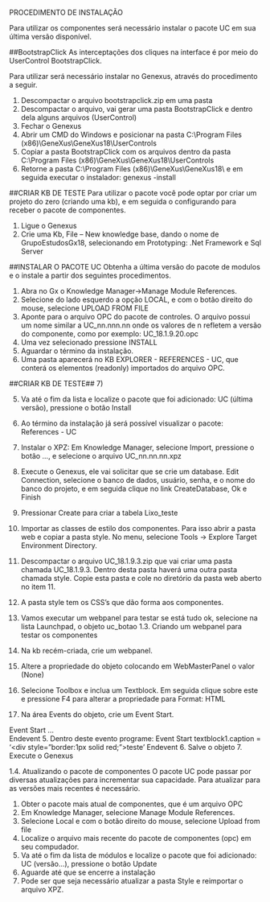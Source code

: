 PROCEDIMENTO DE INSTALAÇÃO

Para utilizar os componentes será necessário instalar o pacote UC em sua última versão disponível. 

##BootstrapClick
As interceptações dos cliques na interface é por meio do UserControl BootstrapClick.

Para utilizar será necessário instalar no Genexus, através do procedimento a seguir.

1. Descompactar o arquivo bootstrapclick.zip em uma pasta
2. Descompactar o arquivo, vai gerar uma pasta BootstrapClick e dentro dela alguns arquivos (UserControl)
3. Fechar o Genexus
4. Abrir um CMD do Windows e posicionar na pasta C:\Program Files (x86)\GeneXus\GeneXus18\UserControls
5. Copiar a pasta BootstrapClick com os arquivos dentro da pasta C:\Program Files (x86)\GeneXus\GeneXus18\UserControls
5. Retorne a pasta C:\Program Files (x86)\GeneXus\GeneXus18\ e em seguida executar o instalador: genexus -install


##CRIAR KB DE TESTE
Para utilizar o pacote você pode optar por criar um projeto do zero (criando uma kb), e em seguida o configurando para receber o pacote de componentes.

1) Ligue o Genexus
2) Crie uma Kb, File – New knowledge base, dando o nome de GrupoEstudosGx18, selecionando em Prototyping: .Net Framework e Sql Server

##INSTALAR O PACOTE UC
Obtenha a última versão do pacote de modulos e o instale a partir dos seguintes procedimentos.

1) Abra no Gx o Knowledge Manager->Manage Module References.
2) Selecione do lado esquerdo a opção LOCAL, e com o botão direito do mouse, selecione UPLOAD FROM FILE
3) Aponte para o arquivo OPC do pacote de controles. O arquivo possui um nome similar a UC_nn.nnn.nn onde os valores de n refletem a versão do componente, como por exemplo: UC_18.1.9.20.opc
4) Uma vez selecionado pressione INSTALL
5) Aguardar o término da instalação.
6) Uma pasta aparecerá no KB EXPLORER - REFERENCES - UC, que conterá os elementos (readonly) importados do arquivo OPC.


##CRIAR KB DE TESTE##
7) 


5. Va até o fim da lista e localize o pacote que foi adicionado: UC (última versão), pressione o botão Install
6. Ao término da instalação já será possível visualizar o pacote: References - UC
7. Instalar o XPZ: Em Knowledge Manager, selecione Import, pressione o botão …, e selecione o arquivo UC_nn.nn.nn.xpz
8. Execute o Genexus, ele vai solicitar que se crie um database. Edit Connection, selecione o banco de dados, usuário, senha, e o nome do banco do projeto, e em seguida clique no link CreateDatabase, Ok e Finish
 
9. Pressionar Create para criar a tabela Lixo_teste
 
10. Importar as classes de estilo dos componentes. Para isso abrir a pasta web e copiar a pasta style. No menu, selecione Tools -> Explore Target Environment Directory. 
11. Descompactar o arquivo UC_18.1.9.3.zip que vai criar uma pasta chamada UC_18.1.9.3. Dentro desta pasta haverá uma outra pasta chamada style. Copie esta pasta e cole no diretório da pasta web aberto no item 11.
 
12. A pasta style tem os CSS’s que dão forma aos componentes.
13. Vamos executar um webpanel para testar se está tudo ok, selecione na lista Launchpad, o objeto uc_botao
1.3. Criando um webpanel para testar os componentes
1. Na kb recém-criada, crie um webpanel.
2. Altere a propriedade do objeto colocando em WebMasterPanel o valor (None)
3. Selecione Toolbox e inclua um Textblock. Em seguida clique sobre este e pressione F4 para alterar a propriedade para Format: HTML
4. Na área Events do objeto, crie um Event Start.

Event Start
   …	
Endevent
5. Dentro deste evento programe:
Event Start
                 textblock1.caption = ‘<div style=”border:1px solid red;”>teste</div>’
              Endevent
6. Salve o objeto
7. Execute o Genexus

1.4. Atualizando o pacote de componentes
O pacote UC pode passar por diversas atualizações para incrementar sua capacidade. Para atualizar para as versões mais recentes é necessário.
1.	Obter o pacote mais atual de componentes, que é um arquivo OPC
2.	Em Knowledge Manager, selecione Manage Module References.
3.	Selecione Local e com o botão direito do mouse, selecione Upload from file
4.	Localize o arquivo mais recente do pacote de componentes (opc) em seu compudador.
5.	Va até o fim da lista de módulos e localize o pacote que foi adicionado: UC (versão...), pressione o botão Update
6.	Aguarde até que se encerre a instalação
7.	Pode ser que seja necessário atualizar a pasta Style e reimportar o arquivo XPZ.
